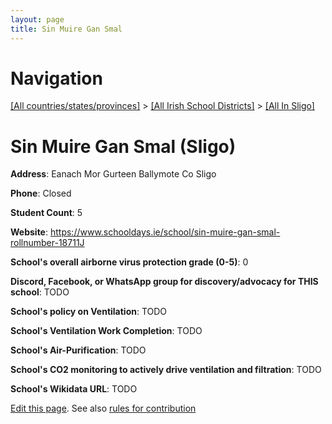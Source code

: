 ```yaml
---
layout: page
title: Sin Muire Gan Smal
---
```

# Navigation

[[All countries/states/provinces]](../../..) > [[All Irish School Districts]](../..) > [[All In Sligo]](..)

# Sin Muire Gan Smal (Sligo)

**Address**: Eanach Mor Gurteen Ballymote Co Sligo

**Phone**: Closed

**Student Count**: 5

**Website**: <https://www.schooldays.ie/school/sin-muire-gan-smal-rollnumber-18711J>

**School's overall airborne virus protection grade (0-5)**: 0

**Discord, Facebook, or WhatsApp group for discovery/advocacy for THIS school**: TODO

**School's policy on Ventilation**: TODO

**School's Ventilation Work Completion**: TODO

**School's Air-Purification**: TODO

**School's CO2 monitoring to actively drive ventilation and filtration**: TODO

**School's Wikidata URL**: TODO


[Edit this page](https://github.com/ventilate-schools/Ireland/edit/main/./Sligo/Sin_Muire_Gan_Smal.md). See also [rules for contribution](../../../contribution-rules/)